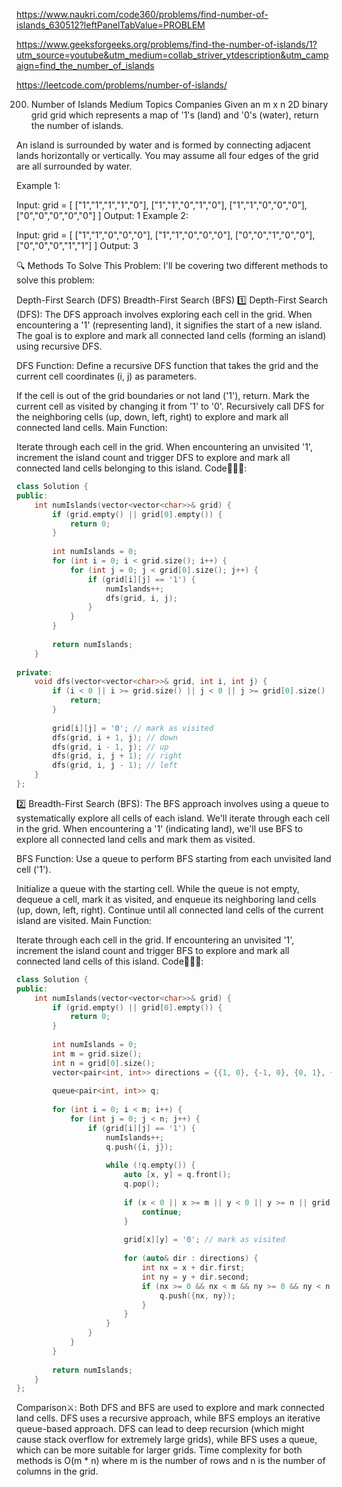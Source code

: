 https://www.naukri.com/code360/problems/find-number-of-islands_630512?leftPanelTabValue=PROBLEM

https://www.geeksforgeeks.org/problems/find-the-number-of-islands/1?utm_source=youtube&utm_medium=collab_striver_ytdescription&utm_campaign=find_the_number_of_islands


https://leetcode.com/problems/number-of-islands/

200. Number of Islands
Medium
Topics
Companies
Given an m x n 2D binary grid grid which represents a map of '1's (land) and '0's (water), return the number of islands.

An island is surrounded by water and is formed by connecting adjacent lands horizontally or vertically. You may assume all four edges of the grid are all surrounded by water.

 

Example 1:

Input: grid = [
  ["1","1","1","1","0"],
  ["1","1","0","1","0"],
  ["1","1","0","0","0"],
  ["0","0","0","0","0"]
]
Output: 1
Example 2:

Input: grid = [
  ["1","1","0","0","0"],
  ["1","1","0","0","0"],
  ["0","0","1","0","0"],
  ["0","0","0","1","1"]
]
Output: 3

🔍 Methods To Solve This Problem:
I'll be covering two different methods to solve this problem:

Depth-First Search (DFS)
Breadth-First Search (BFS)
1️⃣ Depth-First Search (DFS):
The DFS approach involves exploring each cell in the grid. When encountering a '1' (representing land), it signifies the start of a new island. The goal is to explore and mark all connected land cells (forming an island) using recursive DFS.

DFS Function: Define a recursive DFS function that takes the grid and the current cell coordinates (i, j) as parameters.

If the cell is out of the grid boundaries or not land ('1'), return.
Mark the current cell as visited by changing it from '1' to '0'.
Recursively call DFS for the neighboring cells (up, down, left, right) to explore and mark all connected land cells.
Main Function:

Iterate through each cell in the grid.
When encountering an unvisited '1', increment the island count and trigger DFS to explore and mark all connected land cells belonging to this island.
Code👨🏻‍💻:
```cpp
class Solution {
public:
    int numIslands(vector<vector<char>>& grid) {
        if (grid.empty() || grid[0].empty()) {
            return 0;
        }
        
        int numIslands = 0;
        for (int i = 0; i < grid.size(); i++) {
            for (int j = 0; j < grid[0].size(); j++) {
                if (grid[i][j] == '1') {
                    numIslands++;
                    dfs(grid, i, j);
                }
            }
        }
        
        return numIslands;
    }
    
private:
    void dfs(vector<vector<char>>& grid, int i, int j) {
        if (i < 0 || i >= grid.size() || j < 0 || j >= grid[0].size() || grid[i][j] != '1') {
            return;
        }
        
        grid[i][j] = '0'; // mark as visited
        dfs(grid, i + 1, j); // down
        dfs(grid, i - 1, j); // up
        dfs(grid, i, j + 1); // right
        dfs(grid, i, j - 1); // left
    }
};
```
2️⃣ Breadth-First Search (BFS):
The BFS approach involves using a queue to systematically explore all cells of each island. We'll iterate through each cell in the grid. When encountering a '1' (indicating land), we'll use BFS to explore all connected land cells and mark them as visited.

BFS Function: Use a queue to perform BFS starting from each unvisited land cell ('1').

Initialize a queue with the starting cell.
While the queue is not empty, dequeue a cell, mark it as visited, and enqueue its neighboring land cells (up, down, left, right).
Continue until all connected land cells of the current island are visited.
Main Function:

Iterate through each cell in the grid.
If encountering an unvisited '1', increment the island count and trigger BFS to explore and mark all connected land cells of this island.
Code👩🏻‍💻:
```cpp
class Solution {
public:
    int numIslands(vector<vector<char>>& grid) {
        if (grid.empty() || grid[0].empty()) {
            return 0;
        }
        
        int numIslands = 0;
        int m = grid.size();
        int n = grid[0].size();
        vector<pair<int, int>> directions = {{1, 0}, {-1, 0}, {0, 1}, {0, -1}};
        
        queue<pair<int, int>> q;
        
        for (int i = 0; i < m; i++) {
            for (int j = 0; j < n; j++) {
                if (grid[i][j] == '1') {
                    numIslands++;
                    q.push({i, j});
                    
                    while (!q.empty()) {
                        auto [x, y] = q.front();
                        q.pop();
                        
                        if (x < 0 || x >= m || y < 0 || y >= n || grid[x][y] != '1') {
                            continue;
                        }
                        
                        grid[x][y] = '0'; // mark as visited
                        
                        for (auto& dir : directions) {
                            int nx = x + dir.first;
                            int ny = y + dir.second;
                            if (nx >= 0 && nx < m && ny >= 0 && ny < n && grid[nx][ny] == '1') {
                                q.push({nx, ny});
                            }
                        }
                    }
                }
            }
        }
        
        return numIslands;
    }
};
```
Comparison⚔️:
Both DFS and BFS are used to explore and mark connected land cells.
DFS uses a recursive approach, while BFS employs an iterative queue-based approach.
DFS can lead to deep recursion (which might cause stack overflow for extremely large grids), while BFS uses a queue, which can be more suitable for larger grids.
Time complexity for both methods is O(m * n) where m is the number of rows and n is the number of columns in the grid.

```
